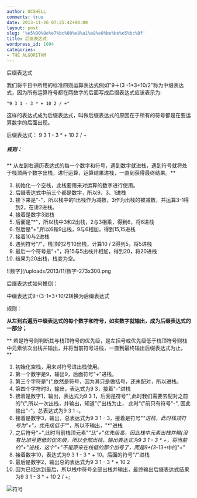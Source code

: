```yaml
---
author: UCSHELL
comments: true
date: 2013-11-26 07:25:42+00:00
layout: post
slug: '%e5%90%8e%e7%bc%80%e8%a1%a8%e8%be%be%e5%bc%8f'
title: 后缀表达式
wordpress_id: 1094
categories:
- THE ALGORITHM
---
```


后缀表达式

我们将平日中所用的标准四则运算表达式例如"9＋(3 -1*3+10/2"称为中缀表达式，因为所有运算符号都在两数字的后面写成后缀表达式应该表示为:

	"9 3 1 - 3 * + 10 2 / +"

这样的表达式成为后缀表达式，叫做后缀表达式的原因在于所有的符号都是在要运算数字的后面出现。

后缀表达式： 9 3 1 - 3 * + 10 2 / +

##### 规则：

** 从左到右遍历表达式的每一个数字和符号，遇到数字就进栈，遇到符号就将处于栈顶两个数字出栈，进行运算，运算结果进栈，一直到获得最终结果。**

1. 初始化一个空栈，此栈要用来对运算的数字进行使用。
2. 后缀表达式中前三个都是数字，所以9、3、1进栈
3. 接下来是"-"，所以栈中的1出栈作为减数，3作为出栈的被减数，并运算3-1得到2，在讲2进栈。
4. 接着是数字3进栈
5. 后面是"*"，所以栈中3和2出栈，2与3相乘，得到6，将6进栈
6. 然后是"+",所以6和9出栈，9与6相加，得到15,15进栈
7. 接着10与2进栈
8. 遇到符号"/"，栈顶的2与10出栈，计算10 / 2得到5，将5进栈
9. 最后一个符号是"+"，将15与5出栈并相加，得到20，将20进栈
10. 结果为20出栈，栈变为空。

![数字](/uploads/2013/11/数字-273x300.png

后缀表达式如何推倒：

中缀表达式9+(3-1*3+10/2转换为后缀表达式

规则：

**从左到右遍历中缀表达式的每个数字和符号，如实数字就输出，成为后缀表达式的一部分；**

** 若是符号则判断其与栈顶符号的优先级，是左括号或优先级低于栈顶符号则栈中元素依次出栈并输出，并将当前符号进栈，一直到最终输出后缀表达式为止。**

1. 初始化空栈，用来对符号进出栈使用。
2. 第一个数字是9，输出9，后面符号"+"进栈。
3. 第三个字符是"(",依然是符号，因为其只是做括号，还未配对，所以进栈。
4. 第四个字符时3，输出，表达式为9 3，接着"-"进栈
5. 接着是数字1，输出，表达式为9 3 1，后面是符号"",此时我们需要去配对之前的"(",所以一次出栈，并输出，知道"("出栈为止，
此时"("前只有符号"-", 因此输出"-"，总表达式为9 3 1 -。
6. 接着是数字3，输出，总表达式为9 3 1 - 3，接着是符号"*"进栈，此时栈顶符号为"+"，优先级低于"*"，所以不输出，"*"进栈
7. 之后符号"+",此时当前栈顶元素"*"比"+"优先级高，因此栈中元素出栈并输(没有比加号更低的优先级，所以全部出栈，输出表达式为9 3 1 - 3 * +，将当前的"+"进栈，这个"+"不是原来在栈低的那个加号了，而是9+(3-1*3+中的"+"
8. 接着数字10，表达式为9 3 1 - 3 * + 10。后面的符号"/"进栈
9. 最后是数字2，输出总的表达式为9 3 1 - 3 * + 10 2
10. 因为已经达到最后，所以栈中符号全部出栈并输出，最终输出后缀表达式结果为9 3 1 - 3 * + 10 2 / +;

![符号](/uploads/2013/11/符号-286x300.jpg)
